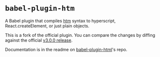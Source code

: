 # `babel-plugin-htm`

A Babel plugin that compiles [htm] syntax to hyperscript, React.createElement,
or just plain objects.

This is a fork of the official plugin. You can compare the changes by diffing
against the official [v3.0.0 release].

Documentation is in the readme on [babel-plugin-html]'s repo.

[htm]: https://github.com/developit/htm
[v3.0.0 release]: https://github.com/developit/htm/blob/3.0.0/packages/babel-plugin-htm/index.mjs
[babel-plugin-html]: https://github.com/developit/htm/tree/master/packages/babel-plugin-htm
